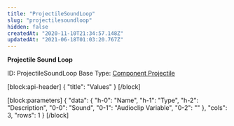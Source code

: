 ```yaml
---
title: "ProjectileSoundLoop"
slug: "projectilesoundloop"
hidden: false
createdAt: "2020-11-10T21:34:57.148Z"
updatedAt: "2021-06-18T01:03:20.767Z"
---
```

**Projectile Sound Loop**


ID: ProjectileSoundLoop
Base Type: [Component Projectile](doc:componentprojectile)

[block:api-header]
{
  "title": "Values"
}
[/block]

[block:parameters]
{
  "data": {
    "h-0": "Name",
    "h-1": "Type",
    "h-2": "Description",
    "0-0": "Sound",
    "0-1": "Audioclip Variable",
    "0-2": ""
  },
  "cols": 3,
  "rows": 1
}
[/block]